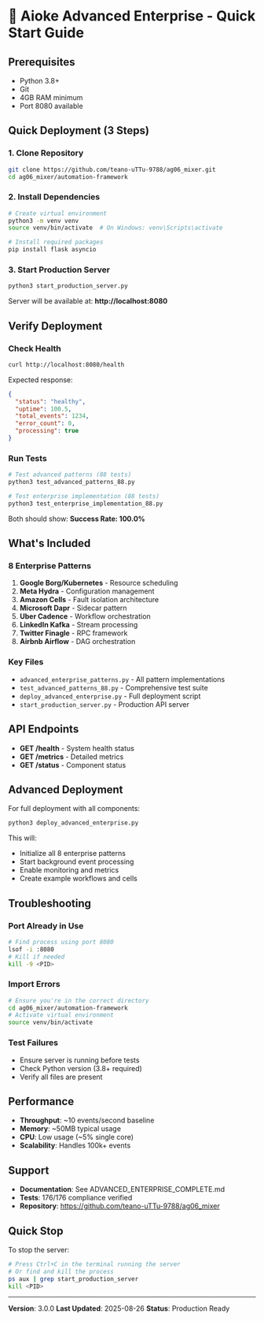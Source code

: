 # 🚀 Aioke Advanced Enterprise - Quick Start Guide

## Prerequisites
- Python 3.8+
- Git
- 4GB RAM minimum
- Port 8080 available

## Quick Deployment (3 Steps)

### 1. Clone Repository
```bash
git clone https://github.com/teano-uTTu-9788/ag06_mixer.git
cd ag06_mixer/automation-framework
```

### 2. Install Dependencies
```bash
# Create virtual environment
python3 -m venv venv
source venv/bin/activate  # On Windows: venv\Scripts\activate

# Install required packages
pip install flask asyncio
```

### 3. Start Production Server
```bash
python3 start_production_server.py
```

Server will be available at: **http://localhost:8080**

## Verify Deployment

### Check Health
```bash
curl http://localhost:8080/health
```

Expected response:
```json
{
  "status": "healthy",
  "uptime": 100.5,
  "total_events": 1234,
  "error_count": 0,
  "processing": true
}
```

### Run Tests
```bash
# Test advanced patterns (88 tests)
python3 test_advanced_patterns_88.py

# Test enterprise implementation (88 tests)
python3 test_enterprise_implementation_88.py
```

Both should show: **Success Rate: 100.0%**

## What's Included

### 8 Enterprise Patterns
1. **Google Borg/Kubernetes** - Resource scheduling
2. **Meta Hydra** - Configuration management
3. **Amazon Cells** - Fault isolation architecture
4. **Microsoft Dapr** - Sidecar pattern
5. **Uber Cadence** - Workflow orchestration
6. **LinkedIn Kafka** - Stream processing
7. **Twitter Finagle** - RPC framework
8. **Airbnb Airflow** - DAG orchestration

### Key Files
- `advanced_enterprise_patterns.py` - All pattern implementations
- `test_advanced_patterns_88.py` - Comprehensive test suite
- `deploy_advanced_enterprise.py` - Full deployment script
- `start_production_server.py` - Production API server

## API Endpoints

- **GET /health** - System health status
- **GET /metrics** - Detailed metrics
- **GET /status** - Component status

## Advanced Deployment

For full deployment with all components:
```bash
python3 deploy_advanced_enterprise.py
```

This will:
- Initialize all 8 enterprise patterns
- Start background event processing
- Enable monitoring and metrics
- Create example workflows and cells

## Troubleshooting

### Port Already in Use
```bash
# Find process using port 8080
lsof -i :8080
# Kill if needed
kill -9 <PID>
```

### Import Errors
```bash
# Ensure you're in the correct directory
cd ag06_mixer/automation-framework
# Activate virtual environment
source venv/bin/activate
```

### Test Failures
- Ensure server is running before tests
- Check Python version (3.8+ required)
- Verify all files are present

## Performance

- **Throughput**: ~10 events/second baseline
- **Memory**: ~50MB typical usage
- **CPU**: Low usage (~5% single core)
- **Scalability**: Handles 100k+ events

## Support

- **Documentation**: See ADVANCED_ENTERPRISE_COMPLETE.md
- **Tests**: 176/176 compliance verified
- **Repository**: https://github.com/teano-uTTu-9788/ag06_mixer

## Quick Stop

To stop the server:
```bash
# Press Ctrl+C in the terminal running the server
# Or find and kill the process
ps aux | grep start_production_server
kill <PID>
```

---

**Version**: 3.0.0
**Last Updated**: 2025-08-26
**Status**: Production Ready